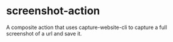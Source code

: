 # screenshot-action
A composite action that uses capture-website-cli to capture a full screenshot of a url and save it.
